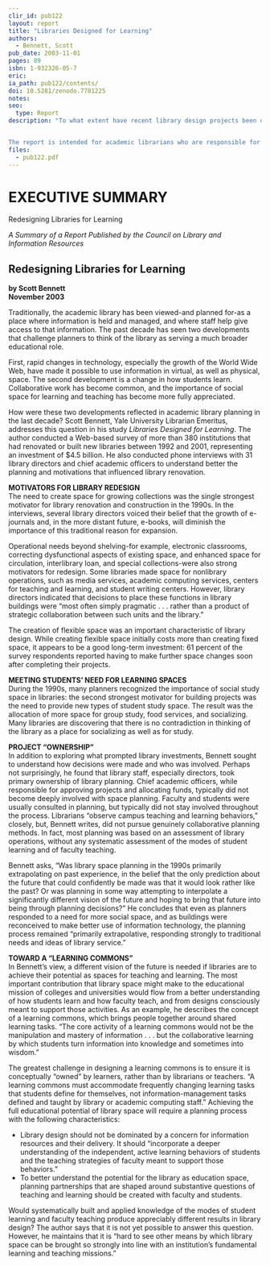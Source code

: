 ```yaml
---
clir_id: pub122
layout: report
title: "Libraries Designed for Learning"
authors: 
  - Bennett, Scott 
pub_date: 2003-11-01
pages: 89
isbn: 1-932326-05-7
eric:
ia_path: pub122/contents/
doi: 10.5281/zenodo.7781225
notes:
seo:
  type: Report
description: "To what extent have recent library design projects been driven by an understanding of how students learn and how faculty teach? To find out, Yale Librarian Emeritus Scott Bennett conducted an extensive study of the motivations and planning methods for library renovation and construction projects undertaken between 1992 and 2001. His study entailed a Web-based survey of more than 380 institutions, and phone interviews with 31 library directors and chief academic officers. He concludes that while most of the projects are serving users well, they have rarely been informed by a systematic assessment of how students learn and faculty teach. The author suggests that planning based on such an assessment could equip the library to serve an even more vital function as a space for teaching and learning.


The report is intended for academic librarians who are responsible for library construction and renovation projects, and for campus academic officers who wish to engage substantively with the question of how library space can advance the core learning and teaching missions of their institutions."
files:
  - pub122.pdf
---
```


# EXECUTIVE SUMMARY

Redesigning Libraries for Learning

_A Summary of a Report Published by the Council on Library and Information Resources_

Redesigning Libraries for Learning
----------------------------------

**by Scott Bennett  
November 2003**

Traditionally, the academic library has been viewed-and planned for-as a place where information is held and managed, and where staff help give access to that information. The past decade has seen two developments that challenge planners to think of the library as serving a much broader educational role.

First, rapid changes in technology, especially the growth of the World Wide Web, have made it possible to use information in virtual, as well as physical, space. The second development is a change in how students learn. Collaborative work has become common, and the importance of social space for learning and teaching has become more fully appreciated.

How were these two developments reflected in academic library planning in the last decade? Scott Bennett, Yale University Librarian Emeritus, addresses this question in his study _Libraries Designed for Learning_. The author conducted a Web-based survey of more than 380 institutions that had renovated or built new libraries between 1992 and 2001, representing an investment of $4.5 billion. He also conducted phone interviews with 31 library directors and chief academic officers to understand better the planning and motivations that influenced library renovation.

**MOTIVATORS FOR LIBRARY REDESIGN**  
The need to create space for growing collections was the single strongest motivator for library renovation and construction in the 1990s. In the interviews, several library directors voiced their belief that the growth of e-journals and, in the more distant future, e-books, will diminish the importance of this traditional reason for expansion.

Operational needs beyond shelving-for example, electronic classrooms, correcting dysfunctional aspects of existing space, and enhanced space for circulation, interlibrary loan, and special collections-were also strong motivators for redesign. Some libraries made space for nonlibrary operations, such as media services, academic computing services, centers for teaching and learning, and student writing centers. However, library directors indicated that decisions to place these functions in library buildings were “most often simply pragmatic . . . rather than a product of strategic collaboration between such units and the library.”

The creation of flexible space was an important characteristic of library design. While creating flexible space initially costs more than creating fixed space, it appears to be a good long-term investment: 61 percent of the survey respondents reported having to make further space changes soon after completing their projects.

**MEETING STUDENTS’ NEED FOR LEARNING SPACES**  
During the 1990s, many planners recognized the importance of social study space in libraries: the second strongest motivator for building projects was the need to provide new types of student study space. The result was the allocation of more space for group study, food services, and socializing. Many libraries are discovering that there is no contradiction in thinking of the library as a place for socializing as well as for study.

**PROJECT “OWNERSHIP”**  
In addition to exploring what prompted library investments, Bennett sought to understand how decisions were made and who was involved. Perhaps not surprisingly, he found that library staff, especially directors, took primary ownership of library planning. Chief academic officers, while responsible for approving projects and allocating funds, typically did not become deeply involved with space planning. Faculty and students were usually consulted in planning, but typically did not stay involved throughout the process. Librarians “observe campus teaching and learning behaviors,” closely, but, Bennett writes, did not pursue genuinely collaborative planning methods. In fact, most planning was based on an assessment of library operations, without any systematic assessment of the modes of student learning and of faculty teaching.

Bennett asks, “Was library space planning in the 1990s primarily extrapolating on past experience, in the belief that the only prediction about the future that could confidently be made was that it would look rather like the past? Or was planning in some way attempting to interpolate a significantly different vision of the future and hoping to bring that future into being through planning decisions?” He concludes that even as planners responded to a need for more social space, and as buildings were reconceived to make better use of information technology, the planning process remained “primarily extrapolative, responding strongly to traditional needs and ideas of library service.”

**TOWARD A “LEARNING COMMONS”**  
In Bennett’s view, a different vision of the future is needed if libraries are to achieve their potential as spaces for teaching and learning. The most important contribution that library space might make to the educational mission of colleges and universities would flow from a better understanding of how students learn and how faculty teach, and from designs consciously meant to support those activities. As an example, he describes the concept of a learning commons, which brings people together around shared learning tasks. “The core activity of a learning commons would not be the manipulation and mastery of information . . . but the collaborative learning by which students turn information into knowledge and sometimes into wisdom.”

The greatest challenge in designing a learning commons is to ensure it is conceptually “owned” by learners, rather than by librarians or teachers. “A learning commons must accommodate frequently changing learning tasks that students define for themselves, not information-management tasks defined and taught by library or academic computing staff.” Achieving the full educational potential of library space will require a planning process with the following characteristics:

*   Library design should not be dominated by a concern for information resources and their delivery. It should “incorporate a deeper understanding of the independent, active learning behaviors of students and the teaching strategies of faculty meant to support those behaviors.”
*   To better understand the potential for the library as education space, planning partnerships that are shaped around substantive questions of teaching and learning should be created with faculty and students.

Would systematically built and applied knowledge of the modes of student learning and faculty teaching produce appreciably different results in library design? The author says that it is not yet possible to answer this question. However, he maintains that it is “hard to see other means by which library space can be brought so strongly into line with an institution’s fundamental learning and teaching missions.”
